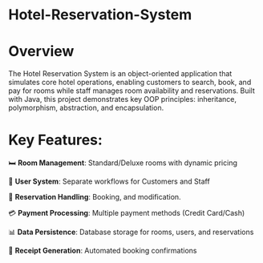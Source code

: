# Hotel-Reservation-System
# Overview
The Hotel Reservation System is an object-oriented application that simulates core hotel operations, enabling customers to search, book, and pay for rooms while staff manages room availability and reservations. Built with Java, this project demonstrates key OOP principles: inheritance, polymorphism, abstraction, and encapsulation.

# Key Features:

🛏️ <b>Room Management</b>: Standard/Deluxe rooms with dynamic pricing

👥 <b>User System</b>: Separate workflows for Customers and Staff

📅 <b>Reservation Handling</b>: Booking, and modification.

💳 <b>Payment Processing</b>: Multiple payment methods (Credit Card/Cash)

📊 <b>Data Persistence</b>: Database storage for rooms, users, and reservations

📝 <b>Receipt Generation</b>: Automated booking confirmations
